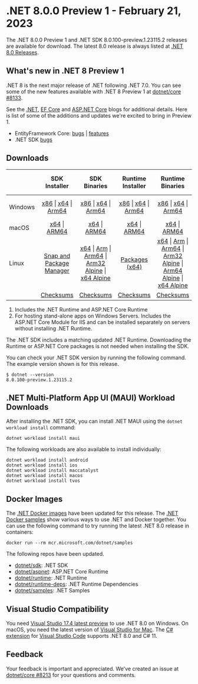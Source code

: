 # .NET 8.0.0 Preview 1 - February 21, 2023

The .NET 8.0.0 Preview 1 and .NET SDK 8.0.100-preview.1.23115.2 releases are available for download. The latest 8.0 release is always listed at [.NET 8.0 Releases](../README.md).

## What's new in .NET 8 Preview 1

.NET 8 is the next major release of .NET following .NET 7.0. You can see some of the new features available with .NET 8 Preview 1 at [dotnet/core #8133](https://github.com/dotnet/core/issues/8133).

See the [.NET][dotnet-blog], [EF Core][ef-blog] and [ASP.NET Core][aspnet-blog] blogs for additional details.
Here is list of some of the additions and updates we're excited to bring in Preview 1.

* EntityFramework Core: [bugs][ef_bugs] | [features][ef_features]
* .NET SDK [bugs][sdk_bugs]

## Downloads

|           | SDK Installer                        | SDK Binaries                 | Runtime Installer                                        | Runtime Binaries                                 | ASP.NET Core Runtime           |Windows Desktop Runtime          |
| --------- | :------------------------------------------:     | :----------------------:                 | :---------------------------:                            | :-------------------------:                      | :-----------------:            | :-----------------:            |
| Windows   | [x86][dotnet-sdk-win-x86.exe] \| [x64][dotnet-sdk-win-x64.exe] \| [Arm64][dotnet-sdk-win-arm64.exe] | [x86][dotnet-sdk-win-x86.zip] \| [x64][dotnet-sdk-win-x64.zip] \|  [Arm64][dotnet-sdk-win-arm64.zip] | [x86][dotnet-runtime-win-x86.exe] \| [x64][dotnet-runtime-win-x64.exe] \| [Arm64][dotnet-runtime-win-arm64.exe] | [x86][dotnet-runtime-win-x86.zip] \| [x64][dotnet-runtime-win-x64.zip] \| [Arm64][dotnet-runtime-win-arm64.zip] | [x86][aspnetcore-runtime-win-x86.exe] \| [x64][aspnetcore-runtime-win-x64.exe] \|; [Hosting Bundle][dotnet-hosting-win.exe] | [x86][windowsdesktop-runtime-win-x86.exe] \| [x64][windowsdesktop-runtime-win-x64.exe] \| [Arm64][windowsdesktop-runtime-win-arm64.exe] |
| macOS     | [x64][dotnet-sdk-osx-x64.pkg] \| [ARM64][dotnet-sdk-osx-arm64.pkg] | [x64][dotnet-sdk-osx-x64.tar.gz] \| [ARM64][dotnet-sdk-osx-arm64.tar.gz]  | [x64][dotnet-runtime-osx-x64.pkg] \| [ARM64][dotnet-runtime-osx-arm64.pkg] | [x64][dotnet-runtime-osx-x64.tar.gz] \| [ARM64][dotnet-runtime-osx-arm64.tar.gz]| [x64][aspnetcore-runtime-osx-x64.tar.gz] \| [ARM64][aspnetcore-runtime-osx-arm64.tar.gz] | - |
| Linux     |  [Snap and Package Manager](../install-linux.md)  | [x64][dotnet-sdk-linux-x64.tar.gz] \| [Arm][dotnet-sdk-linux-arm.tar.gz]  \| [Arm64][dotnet-sdk-linux-arm64.tar.gz] \| [Arm32 Alpine][dotnet-sdk-linux-musl-arm.tar.gz]  \| [x64 Alpine][dotnet-sdk-linux-musl-x64.tar.gz] | [Packages (x64)][linux-packages] | [x64][dotnet-runtime-linux-x64.tar.gz] \| [Arm][dotnet-runtime-linux-arm.tar.gz] \| [Arm64][dotnet-runtime-linux-arm64.tar.gz] \| [Arm32 Alpine][dotnet-runtime-linux-musl-arm.tar.gz] \| [Arm64 Alpine][dotnet-runtime-linux-musl-arm64.tar.gz] \| [x64 Alpine][dotnet-runtime-linux-musl-x64.tar.gz]  | [x64][aspnetcore-runtime-linux-x64.tar.gz]  \| [Arm][aspnetcore-runtime-linux-arm.tar.gz] \| [Arm64][aspnetcore-runtime-linux-arm64.tar.gz] \| [x64 Alpine][aspnetcore-runtime-linux-musl-x64.tar.gz] | - |
|  | [Checksums][checksums-sdk]                             | [Checksums][checksums-sdk]                                      | [Checksums][checksums-runtime]                             | [Checksums][checksums-runtime]  | [Checksums][checksums-runtime]  | [Checksums][checksums-runtime] |

1. Includes the .NET Runtime and ASP.NET Core Runtime
2. For hosting stand-alone apps on Windows Servers. Includes the ASP.NET Core Module for IIS and can be installed separately on servers without installing .NET Runtime.

The .NET SDK includes a matching updated .NET Runtime. Downloading the Runtime or ASP.NET Core packages is not needed when installing the SDK.

You can check your .NET SDK version by running the following command. The example version shown is for this release.

```console
$ dotnet --version
8.0.100-preview.1.23115.2
```

## .NET Multi-Platform App UI (MAUI) Workload Downloads

 After installing the .NET SDK, you can install .NET MAUI using the `dotnet workload install` command:

 ```console
 dotnet workload install maui
 ```

 The following workloads are also available to install individually:

 ```console
 dotnet workload install android
 dotnet workload install ios
 dotnet workload install maccatalyst
 dotnet workload install macos
 dotnet workload install tvos
 ```

## Docker Images

The [.NET Docker images](https://hub.docker.com/_/microsoft-dotnet) have been updated for this release. The [.NET Docker samples](https://github.com/dotnet/dotnet-docker/blob/main/samples/README.md) show various ways to use .NET and Docker together. You can use the following command to try running the latest .NET 8.0 release in containers:

```console
docker run --rm mcr.microsoft.com/dotnet/samples
```

The following repos have been updated.

* [dotnet/sdk](https://github.com/dotnet/dotnet-docker/blob/main/README.sdk.md): .NET SDK
* [dotnet/aspnet](https://github.com/dotnet/dotnet-docker/blob/main/README.aspnet.md): ASP.NET Core Runtime
* [dotnet/runtime](https://github.com/dotnet/dotnet-docker/blob/main/README.runtime.md): .NET Runtime
* [dotnet/runtime-deps](https://github.com/dotnet/dotnet-docker/blob/main/README.runtime.md): .NET Runtime Dependencies
* [dotnet/samples](https://github.com/dotnet/dotnet-docker/blob/main/README.samples.md): .NET Samples

## Visual Studio Compatibility

You need [Visual Studio 17.4 latest preview](https://visualstudio.microsoft.com) to use .NET 8.0 on Windows. On macOS, you need the latest version of [Visual Studio for Mac](https://visualstudio.microsoft.com/vs/mac/). The [C# extension](https://code.visualstudio.com/docs/languages/dotnet) for [Visual Studio Code](https://code.visualstudio.com/) supports .NET 8.0 and C# 11.

## Feedback

Your feedback is important and appreciated. We've created an issue at [dotnet/core #8213](https://github.com/dotnet/core/issues/8213) for your questions and comments.

[checksums-runtime]: https://builds.dotnet.microsoft.com/dotnet/checksums/8.0.0-preview.1-sha.txt
[checksums-sdk]: https://builds.dotnet.microsoft.com/dotnet/checksums/8.0.0-preview.1-sha.txt

[dotnet-blog]:  https://devblogs.microsoft.com/dotnet/announcing-dotnet-8-preview-1
[aspnet-blog]: https://devblogs.microsoft.com/dotnet/asp-net-core-updates-in-dotnet-8-preview-1/
[ef-blog]: https://devblogs.microsoft.com/dotnet/announcing-ef8-preview-1/
[ef_bugs]: https://github.com/dotnet/efcore/issues?q=is%3Aissue+milestone%3A8.0.0-preview1+is%3Aclosed+label%3Atype-bug
[ef_features]: https://github.com/dotnet/efcore/issues?q=is%3Aissue+milestone%3A8.0.0-preview1+is%3Aclosed+label%3Atype-enhancement

[sdk_bugs]: https://github.com/dotnet/sdk/issues?q=is%3Aissue+is%3Aclosed+milestone%3A8.0.1xx
[linux-packages]: ../install-linux.md

[//]: # ( Runtime 8.0.0-preview.1.23110.8)
[dotnet-runtime-linux-arm.tar.gz]: https://download.visualstudio.microsoft.com/download/pr/3b7465f1-467e-405b-bb4d-546e3f9026d1/818a6a302e7bde633ee0cc62b609aeab/dotnet-runtime-8.0.0-preview.1.23110.8-linux-arm.tar.gz
[dotnet-runtime-linux-arm64.tar.gz]: https://download.visualstudio.microsoft.com/download/pr/29109381-5068-4e80-a3f8-d0c825202bbc/b4205a8a483c639c0cfdf54bb1fb5ec6/dotnet-runtime-8.0.0-preview.1.23110.8-linux-arm64.tar.gz
[dotnet-runtime-linux-musl-arm.tar.gz]: https://download.visualstudio.microsoft.com/download/pr/4b5ac13b-eb03-468f-b47b-0c0b0a229c34/2b475a0d3fbff23b500230354db0ef87/dotnet-runtime-8.0.0-preview.1.23110.8-linux-musl-arm.tar.gz
[dotnet-runtime-linux-musl-arm64.tar.gz]: https://download.visualstudio.microsoft.com/download/pr/2f8d9b41-337e-4b53-9c1b-a892dc6a8042/ee14d933741ebebc044f7a727d731fc9/dotnet-runtime-8.0.0-preview.1.23110.8-linux-musl-arm64.tar.gz
[dotnet-runtime-linux-musl-x64.tar.gz]: https://download.visualstudio.microsoft.com/download/pr/6c34a04d-9e4c-4644-ae8e-99e02c56bc47/dc4de18e698a932b91834495b9cae624/dotnet-runtime-8.0.0-preview.1.23110.8-linux-musl-x64.tar.gz
[dotnet-runtime-linux-x64.tar.gz]: https://download.visualstudio.microsoft.com/download/pr/6c535b62-2132-4f07-90d0-2b172d18e436/b4b8aa2b558e1472c650a40707f25241/dotnet-runtime-8.0.0-preview.1.23110.8-linux-x64.tar.gz
[dotnet-runtime-osx-arm64.pkg]: https://download.visualstudio.microsoft.com/download/pr/da75b8f3-eaa6-4e81-89ea-5b1c357e1c14/1abeb68098e58c7c3a290e4d67920cf5/dotnet-runtime-8.0.0-preview.1.23110.8-osx-arm64.pkg
[dotnet-runtime-osx-arm64.tar.gz]: https://download.visualstudio.microsoft.com/download/pr/13005a07-288f-4c55-b874-71a336d4c687/ba476df7f39fd64214b1911ac4791c97/dotnet-runtime-8.0.0-preview.1.23110.8-osx-arm64.tar.gz
[dotnet-runtime-osx-x64.pkg]: https://download.visualstudio.microsoft.com/download/pr/b2dfdd00-3ec3-4834-8790-daf3729388b7/fbcd513ad80edeed216a573706b31682/dotnet-runtime-8.0.0-preview.1.23110.8-osx-x64.pkg
[dotnet-runtime-osx-x64.tar.gz]: https://download.visualstudio.microsoft.com/download/pr/02916946-04e0-45d1-b36d-07ebc9bab6c2/c160d7f42df423bd40d7251ee015b440/dotnet-runtime-8.0.0-preview.1.23110.8-osx-x64.tar.gz
[dotnet-runtime-win-arm64.exe]: https://download.visualstudio.microsoft.com/download/pr/f3aad036-4c65-4e2d-95b2-a7a3999f93de/c79f2f807a76114ba22270f29d88bff6/dotnet-runtime-8.0.0-preview.1.23110.8-win-arm64.exe
[dotnet-runtime-win-arm64.zip]: https://download.visualstudio.microsoft.com/download/pr/735b4b58-1993-4c90-af52-c18adcd78d27/2e24da183158102b29efac13d96c1078/dotnet-runtime-8.0.0-preview.1.23110.8-win-arm64.zip
[dotnet-runtime-win-x64.exe]: https://download.visualstudio.microsoft.com/download/pr/0a3c32e2-f2fb-494e-b70f-690bcbb6943b/346acb237c1b630c21c112ec0163f3e6/dotnet-runtime-8.0.0-preview.1.23110.8-win-x64.exe
[dotnet-runtime-win-x64.zip]: https://download.visualstudio.microsoft.com/download/pr/7518ee75-65fc-4f81-8b2c-cef15d4e9b09/fd3003f3de906ba1bf224d8396054def/dotnet-runtime-8.0.0-preview.1.23110.8-win-x64.zip
[dotnet-runtime-win-x86.exe]: https://download.visualstudio.microsoft.com/download/pr/65710155-7232-446e-aece-8861bfe97624/28ceecaaef6fb9cbc531119d7973ff9e/dotnet-runtime-8.0.0-preview.1.23110.8-win-x86.exe
[dotnet-runtime-win-x86.zip]: https://download.visualstudio.microsoft.com/download/pr/02a80df4-e93e-457b-ac26-638572a18fbb/8051f5da52a0c2fa91fb0d22e595ecdc/dotnet-runtime-8.0.0-preview.1.23110.8-win-x86.zip

[//]: # ( WindowsDesktop 8.0.0-preview.1.23112.2)
[windowsdesktop-runtime-win-arm64.exe]: https://download.visualstudio.microsoft.com/download/pr/19536364-47ac-4668-93b4-7ac161113e97/b76d7bcc975d642ca2f2c6a9849868a6/windowsdesktop-runtime-8.0.0-preview.1.23112.2-win-arm64.exe
[windowsdesktop-runtime-win-x64.exe]: https://download.visualstudio.microsoft.com/download/pr/16b93712-2a98-4e2e-ab28-8d195695163f/74e0b6eba4df1398c6eb5779bbb6ef32/windowsdesktop-runtime-8.0.0-preview.1.23112.2-win-x64.exe
[windowsdesktop-runtime-win-x86.exe]: https://download.visualstudio.microsoft.com/download/pr/7568cf55-1140-4afd-bfc0-2af10198215b/d3323aac0a304959c625315bc618433e/windowsdesktop-runtime-8.0.0-preview.1.23112.2-win-x86.exe

[//]: # ( ASP 8.0.0-preview.1.23112.2)
[aspnetcore-runtime-linux-arm.tar.gz]: https://download.visualstudio.microsoft.com/download/pr/c1d2c535-8832-48c2-87bb-d033fc2c6f8b/80291a7b9988aca397cbe5ac8821d6cc/aspnetcore-runtime-8.0.0-preview.1.23112.2-linux-arm.tar.gz
[aspnetcore-runtime-linux-arm64.tar.gz]: https://download.visualstudio.microsoft.com/download/pr/63cbd12f-0328-4828-878c-4970ebe2561d/3b0e89d0e68beb6d09ad2323d64d039c/aspnetcore-runtime-8.0.0-preview.1.23112.2-linux-arm64.tar.gz
[aspnetcore-runtime-linux-musl-x64.tar.gz]: https://download.visualstudio.microsoft.com/download/pr/f7a955d6-27fd-4a8f-8c1d-ccafe789c723/c01fcac1c82a6e52bd007a5f83d6251c/aspnetcore-runtime-8.0.0-preview.1.23112.2-linux-musl-x64.tar.gz
[aspnetcore-runtime-linux-x64.tar.gz]: https://download.visualstudio.microsoft.com/download/pr/bcd36740-4478-4104-aad3-97de2eda3c63/4278c479d008a08a82e6ed799ea4cab6/aspnetcore-runtime-8.0.0-preview.1.23112.2-linux-x64.tar.gz
[aspnetcore-runtime-osx-arm64.tar.gz]: https://download.visualstudio.microsoft.com/download/pr/00e1ec5d-62c0-4084-bf5d-f5667a77afe5/f4d1ceeb2d51a60323084ef43317b1f2/aspnetcore-runtime-8.0.0-preview.1.23112.2-osx-arm64.tar.gz
[aspnetcore-runtime-osx-x64.tar.gz]: https://download.visualstudio.microsoft.com/download/pr/60354a8c-773b-4999-af88-f6232bf5b644/19f1f472670e5625ee6a75d09b95653b/aspnetcore-runtime-8.0.0-preview.1.23112.2-osx-x64.tar.gz
[aspnetcore-runtime-win-x64.exe]: https://download.visualstudio.microsoft.com/download/pr/12ddd219-183e-4c8f-9079-ed04118328ad/6a51b50f0469e83ab21656e89079ee4d/aspnetcore-runtime-8.0.0-preview.1.23112.2-win-x64.exe
[aspnetcore-runtime-win-x86.exe]: https://download.visualstudio.microsoft.com/download/pr/d922e621-f8ad-49ae-b68f-468884902a4b/195ddbf5b9091f70eb86fe268c099e01/aspnetcore-runtime-8.0.0-preview.1.23112.2-win-x86.exe
[dotnet-hosting-win.exe]: https://download.visualstudio.microsoft.com/download/pr/b671a565-b18e-4c5d-84f3-1dba30b2d5ec/ea9dae82779be5c3456f94b60d74b418/dotnet-hosting-8.0.0-preview.1.23112.2-win.exe

[//]: # ( SDK 8.0.100-preview.1.23115.2)
[dotnet-sdk-linux-arm.tar.gz]: https://download.visualstudio.microsoft.com/download/pr/1fb6d1b1-e976-4e94-9009-229ee313dfa5/5476a83dcda6d51617598cff9db793bd/dotnet-sdk-8.0.100-preview.1.23115.2-linux-arm.tar.gz
[dotnet-sdk-linux-arm64.tar.gz]: https://download.visualstudio.microsoft.com/download/pr/57c316ef-4b1d-4b1e-b180-f38302132d3d/b938e1b373897fadfb25ff4b55ca32e6/dotnet-sdk-8.0.100-preview.1.23115.2-linux-arm64.tar.gz
[dotnet-sdk-linux-musl-arm.tar.gz]: https://download.visualstudio.microsoft.com/download/pr/23b0480f-384f-4ba8-b047-140ff0d67806/a1a01f23f1a7fc8d996a1e2d99560273/dotnet-sdk-8.0.100-preview.1.23115.2-linux-musl-arm.tar.gz
[dotnet-sdk-linux-musl-x64.tar.gz]: https://download.visualstudio.microsoft.com/download/pr/60cae83e-cc73-4ce4-9d94-c828fad4d9e0/4add3672b15f491291764c6530eb1bb5/dotnet-sdk-8.0.100-preview.1.23115.2-linux-musl-x64.tar.gz
[dotnet-sdk-linux-x64.tar.gz]: https://download.visualstudio.microsoft.com/download/pr/e2578737-231b-493c-a6ee-f181496fe679/18038808d2621094ebe172ca011a7c22/dotnet-sdk-8.0.100-preview.1.23115.2-linux-x64.tar.gz
[dotnet-sdk-osx-arm64.pkg]: https://download.visualstudio.microsoft.com/download/pr/b54698c3-d371-492f-b9f1-998a60136156/3ff37050db93fd5fd5ab86befe42bb08/dotnet-sdk-8.0.100-preview.1.23115.2-osx-arm64.pkg
[dotnet-sdk-osx-arm64.tar.gz]: https://download.visualstudio.microsoft.com/download/pr/00476255-fac3-4e26-98a4-c487aa89945c/76550e8fb59f35fcb6b789d570b9ace5/dotnet-sdk-8.0.100-preview.1.23115.2-osx-arm64.tar.gz
[dotnet-sdk-osx-x64.pkg]: https://download.visualstudio.microsoft.com/download/pr/993e8460-176f-4669-9337-b4725c355146/f903c2ff758fee42121da67772dfd0c5/dotnet-sdk-8.0.100-preview.1.23115.2-osx-x64.pkg
[dotnet-sdk-osx-x64.tar.gz]: https://download.visualstudio.microsoft.com/download/pr/0b01073d-3861-4fe0-abba-41e271c79725/12150bdbeeeb50e157b91f2adab90c80/dotnet-sdk-8.0.100-preview.1.23115.2-osx-x64.tar.gz
[dotnet-sdk-win-arm64.exe]: https://download.visualstudio.microsoft.com/download/pr/4f5a7e91-b186-40da-95a9-c01a8f8cd55f/1189b1bf14136d7075ef6a23c3a5b70d/dotnet-sdk-8.0.100-preview.1.23115.2-win-arm64.exe
[dotnet-sdk-win-arm64.zip]: https://download.visualstudio.microsoft.com/download/pr/86553a5e-ed5f-462b-819a-e850972413d2/41e5581320aac04fb55fa929603f1b2a/dotnet-sdk-8.0.100-preview.1.23115.2-win-arm64.zip
[dotnet-sdk-win-x64.exe]: https://download.visualstudio.microsoft.com/download/pr/9b723333-0fa0-4601-bb83-aa842fda27d7/fd2b0e727ba2442a93a511aaa3817e67/dotnet-sdk-8.0.100-preview.1.23115.2-win-x64.exe
[dotnet-sdk-win-x64.zip]: https://download.visualstudio.microsoft.com/download/pr/a1b7c03d-7c06-4d07-a99d-b7c919fc9b9a/0b57d52282f0e56c8701aaafd31cab90/dotnet-sdk-8.0.100-preview.1.23115.2-win-x64.zip
[dotnet-sdk-win-x86.exe]: https://download.visualstudio.microsoft.com/download/pr/efef3a6c-b2b0-4c2e-82d0-ead02e4d6bb0/a4e88db099d462f65e08823d7c526ed3/dotnet-sdk-8.0.100-preview.1.23115.2-win-x86.exe
[dotnet-sdk-win-x86.zip]: https://download.visualstudio.microsoft.com/download/pr/83c277bd-f1da-404e-8d7b-d3ecaeff3033/bd44769f850d158983a5d9215facc02d/dotnet-sdk-8.0.100-preview.1.23115.2-win-x86.zip
